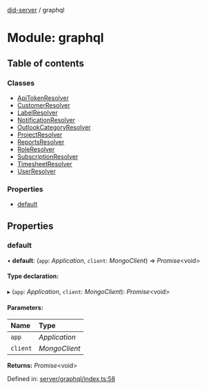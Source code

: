 [did-server](../README.md) / graphql

# Module: graphql

## Table of contents

### Classes

- [ApiTokenResolver](../classes/graphql.apitokenresolver.md)
- [CustomerResolver](../classes/graphql.customerresolver.md)
- [LabelResolver](../classes/graphql.labelresolver.md)
- [NotificationResolver](../classes/graphql.notificationresolver.md)
- [OutlookCategoryResolver](../classes/graphql.outlookcategoryresolver.md)
- [ProjectResolver](../classes/graphql.projectresolver.md)
- [ReportsResolver](../classes/graphql.reportsresolver.md)
- [RoleResolver](../classes/graphql.roleresolver.md)
- [SubscriptionResolver](../classes/graphql.subscriptionresolver.md)
- [TimesheetResolver](../classes/graphql.timesheetresolver.md)
- [UserResolver](../classes/graphql.userresolver.md)

### Properties

- [default](graphql.md#default)

## Properties

### default

• **default**: (`app`: *Application*, `client`: *MongoClient*) => *Promise*<void\>

#### Type declaration:

▸ (`app`: *Application*, `client`: *MongoClient*): *Promise*<void\>

#### Parameters:

Name | Type |
:------ | :------ |
`app` | *Application* |
`client` | *MongoClient* |

**Returns:** *Promise*<void\>

Defined in: [server/graphql/index.ts:58](https://github.com/Puzzlepart/did/blob/dea0e5c1/server/graphql/index.ts#L58)
